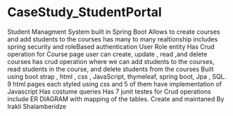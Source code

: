# CaseStudy_StudentPortal
Student Managment System built in Spring Boot 
Allows to create courses and add students to the courses has many to many realtionship
includes spring security and roleBased authentication User Role entity
Has Crud operation for Course page user can create, update , read ,and delete courses 
has crud operation where we can add students to the courses, read students in the course, and delete students from the courses
Built using boot strap , html , css , JavaScript, thymeleaf, spring boot, Jpa , SQL. 
9 html pages each styled  using css and 5 of them have implementation of Javascript
Has costume queries 
Has 7 junit testes for Crud operations
include ER DIAGRAM with mapping of the tables.
Create and maintaned By Irakli Shalamberidze 
